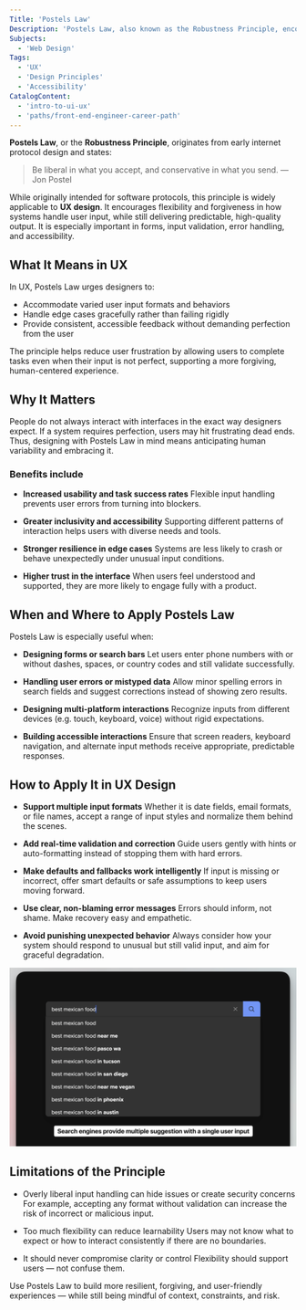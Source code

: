 ```yaml
---
Title: 'Postels Law'
Description: 'Postels Law, also known as the Robustness Principle, encourages systems to accept input flexibly while remaining strict in their output — a principle that applies to UX and interface design for resilience and accessibility.'
Subjects:
  - 'Web Design'
Tags:
  - 'UX'
  - 'Design Principles'
  - 'Accessibility'
CatalogContent:
  - 'intro-to-ui-ux'
  - 'paths/front-end-engineer-career-path'
---
```


**Postels Law**, or the **Robustness Principle**, originates from early internet protocol design and states:

> Be liberal in what you accept, and conservative in what you send. — Jon Postel

While originally intended for software protocols, this principle is widely applicable to **UX design**. It encourages flexibility and forgiveness in how systems handle user input, while still delivering predictable, high-quality output. It is especially important in forms, input validation, error handling, and accessibility.

## What It Means in UX

In UX, Postels Law urges designers to:

- Accommodate varied user input formats and behaviors
- Handle edge cases gracefully rather than failing rigidly
- Provide consistent, accessible feedback without demanding perfection from the user

The principle helps reduce user frustration by allowing users to complete tasks even when their input is not perfect, supporting a more forgiving, human-centered experience.

## Why It Matters

People do not always interact with interfaces in the exact way designers expect. If a system requires perfection, users may hit frustrating dead ends. Thus, designing with Postels Law in mind means anticipating human variability and embracing it.

### Benefits include

- **Increased usability and task success rates**
  Flexible input handling prevents user errors from turning into blockers.

- **Greater inclusivity and accessibility**
  Supporting different patterns of interaction helps users with diverse needs and tools.

- **Stronger resilience in edge cases**
  Systems are less likely to crash or behave unexpectedly under unusual input conditions.

- **Higher trust in the interface**
  When users feel understood and supported, they are more likely to engage fully with a product.

## When and Where to Apply Postels Law

Postels Law is especially useful when:

- **Designing forms or search bars**
  Let users enter phone numbers with or without dashes, spaces, or country codes and still validate successfully.

- **Handling user errors or mistyped data**
  Allow minor spelling errors in search fields and suggest corrections instead of showing zero results.

- **Designing multi-platform interactions**
  Recognize inputs from different devices (e.g. touch, keyboard, voice) without rigid expectations.

- **Building accessible interactions**
  Ensure that screen readers, keyboard navigation, and alternate input methods receive appropriate, predictable responses.

## How to Apply It in UX Design

- **Support multiple input formats**
  Whether it is date fields, email formats, or file names, accept a range of input styles and normalize them behind the scenes.

- **Add real-time validation and correction**
  Guide users gently with hints or auto-formatting instead of stopping them with hard errors.

- **Make defaults and fallbacks work intelligently**
  If input is missing or incorrect, offer smart defaults or safe assumptions to keep users moving forward.

- **Use clear, non-blaming error messages**
  Errors should inform, not shame. Make recovery easy and empathetic.

- **Avoid punishing unexpected behavior**
  Always consider how your system should respond to unusual but still valid input, and aim for graceful degradation.

![Diagram showing flexible input formats converging into a standardized system output](https://raw.githubusercontent.com/Codecademy/docs/main/media/postels-law-input-flexibility.png)

## Limitations of the Principle

- Overly liberal input handling can hide issues or create security concerns
  For example, accepting any format without validation can increase the risk of incorrect or malicious input.

- Too much flexibility can reduce learnability
  Users may not know what to expect or how to interact consistently if there are no boundaries.

- It should never compromise clarity or control
  Flexibility should support users — not confuse them.

Use Postels Law to build more resilient, forgiving, and user-friendly experiences — while still being mindful of context, constraints, and risk.
